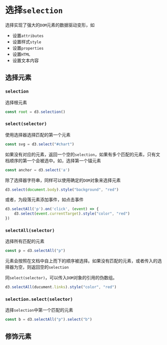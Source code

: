 # 选择`selection`

选择实现了强大的`DOM`元素的数据驱动变形，如

- 设置`attributes`
- 设置样式`style`
- 设置`properties`
- 设置`HTML`
- 设置文本内容

## 选择元素

### `selection`

选择根元素
```js
const root = d3.selection()
```

### `select(selector)`

使用选择器选择匹配的第一个元素
```js
const svg = d3.select("#chart")
```

如果没有对应的元素，返回一个空的`selection`，如果有多个匹配的元素，只有文档顺序的第一个会被选中。如，选择第一个锚元素
```js
const anchor = d3.select('a')
```

除了选择器字符串，同样可以使用确定的`DOM`对象来选择元素
```js
d3.select(document.body).style("background", "red")
```

或者，为段落元素添加事件，如点击事件
```js
d3.selectAll('p').on('click', (event) => {
    d3.select(event.currentTarget).style("color", "red")
})
```

### `selectAll(selector)`
选择所有匹配的元素

```js
const p = d3.selectAll("p")
```
元素会按照在文档中自上而下的顺序被选择。如果没有匹配的元素，或者传入的选择器为空，则返回空的`selection`

同`select(selector)`，可以传入`DOM`对象的引用的伪数组。

```js
d3.selectAll(ducument.links).style("color", "red")
```

### `selection.select(selector)`

选择`selection`中第一个匹配的元素
```js
const b = d3.selectAll("p").select("b")
```



## 修饰元素



